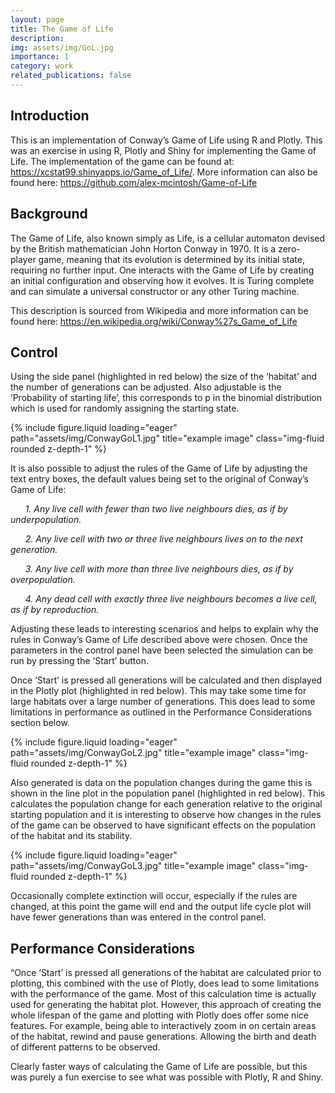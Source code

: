 ```yaml
---
layout: page
title: The Game of Life
description: 
img: assets/img/GoL.jpg
importance: 1
category: work
related_publications: false
---
```


## Introduction

This is an implementation of Conway’s Game of Life using R and Plotly.
This was an exercise in using R, Plotly and Shiny for implementing the
Game of Life. The implementation of the game can be found at:
<https://xcstat99.shinyapps.io/Game_of_Life/>. More information can 
also be found here: <https://github.com/alex-mcintosh/Game-of-Life>

## Background

The Game of Life, also known simply as Life, is a cellular automaton
devised by the British mathematician John Horton Conway in 1970. It is a
zero-player game, meaning that its evolution is determined by its
initial state, requiring no further input. One interacts with the Game
of Life by creating an initial configuration and observing how it
evolves. It is Turing complete and can simulate a universal constructor
or any other Turing machine.

This description is sourced from Wikipedia and more information can be
found here: <https://en.wikipedia.org/wiki/Conway%27s_Game_of_Life>

## Control

Using the side panel (highlighted in red below) the size of the
‘habitat’ and the number of generations can be adjusted.
Also adjustable is the ‘Probability of starting life’, this corresponds
to p in the binomial distribution which is used for randomly assigning
the starting state.

<div class="row justify-content-sm-center">
  <div class="col-sm-8 mt-3 mt-md-0">
     {% include figure.liquid loading="eager" path="assets/img/ConwayGoL1.jpg" title="example image" class="img-fluid rounded z-depth-1" %}
  </div>      
</div>

It is also possible to adjust the rules of the Game of Life by adjusting
the text entry boxes, the default values being set to the original of
Conway’s Game of Life:

      *1. Any live cell with fewer than two live neighbours dies, as if
by underpopulation.*

      *2. Any live cell with two or three live neighbours lives on to
the next generation.*

      *3. Any live cell with more than three live neighbours dies, as if
by overpopulation.*

      *4. Any dead cell with exactly three live neighbours becomes a
live cell, as if by reproduction.*

Adjusting these leads to interesting scenarios and helps to explain why
the rules in Conway’s Game of Life described above were chosen. Once the
parameters in the control panel have been selected the simulation can be
run by pressing the ‘Start’ button.

Once ‘Start’ is pressed all generations will be calculated
and then displayed in the Plotly plot (highlighted in red below). This
may take some time for large habitats over a large number of
generations. This does lead to some limitations in performance as
outlined in the Performance Considerations section below.

<div class="row justify-content-sm-center">
  <div class="col-sm-8 mt-3 mt-md-0">
     {% include figure.liquid loading="eager" path="assets/img/ConwayGoL2.jpg" title="example image" class="img-fluid rounded z-depth-1" %}
  </div>      
</div>

Also generated is data on the population changes during the game this is
shown in the line plot in the population panel (highlighted in red
below). This calculates the population change for each generation
relative to the original starting population and it is interesting to
observe how changes in the rules of the game can be observed to have
significant effects on the population of the habitat and its stability.

<div class="row justify-content-sm-center">
  <div class="col-sm-8 mt-3 mt-md-0">
     {% include figure.liquid loading="eager" path="assets/img/ConwayGoL3.jpg" title="example image" class="img-fluid rounded z-depth-1" %}
  </div>      
</div>

Occasionally complete extinction will occur, especially if the rules are
changed, at this point the game will end and the output life cycle plot
will have fewer generations than was entered in the control panel.

## Performance Considerations

“Once ‘Start’ is pressed all generations of the habitat are calculated
prior to plotting, this combined with the use of Plotly, does lead to
some limitations with the performance of the game. Most of this
calculation time is actually used for generating the habitat plot.
However, this approach of creating the whole lifespan of the game and
plotting with Plotly does offer some nice features. For example, being
able to interactively zoom in on certain areas of the habitat, rewind
and pause generations. Allowing the birth and death of different
patterns to be observed.

Clearly faster ways of calculating the Game of Life are possible, but
this was purely a fun exercise to see what was possible with Plotly, R
and Shiny.
